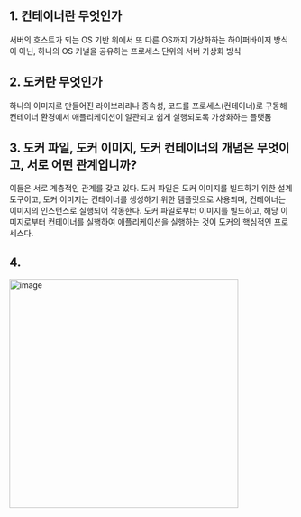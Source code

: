 ## 1. 컨테이너란 무엇인가
서버의 호스트가 되는 OS 기반 위에서 또 다른 OS까지 가상화하는 하이퍼바이저 방식이 아닌, 하나의 OS 커널을 공유하는 프로세스 단위의 서버 가상화 방식

## 2. 도커란 무엇인가
하나의 이미지로 만들어진 라이브러리나 종속성, 코드를 프로세스(컨테이너)로 구동해 컨테이너 환경에서 애플리케이션이 일관되고 쉽게 실행되도록 가상화하는 플랫폼

## 3. 도커 파일, 도커 이미지, 도커 컨테이너의 개념은 무엇이고, 서로 어떤 관계입니까?
이들은 서로 계층적인 관계를 갖고 있다. 
도커 파일은 도커 이미지를 빌드하기 위한 설계 도구이고, 
도커 이미지는 컨테이너를 생성하기 위한 템플릿으로 사용되며, 
컨테이너는 이미지의 인스턴스로 실행되어 작동한다.
도커 파일로부터 이미지를 빌드하고, 해당 이미지로부터 컨테이너를 실행하여 애플리케이션을 실행하는 것이 도커의 핵심적인 프로세스다.

## 4. 
<img width="406" alt="image" src="https://github.com/hackertaco/docker-pro-2312/assets/46640852/3db84ee8-3d78-42c3-8b08-594df4ed9158">
